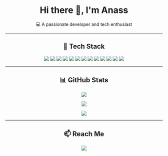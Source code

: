 <h1 align="center">Hi there 👋, I'm Anass</h1>
<p align="center">💻 A passionate developer and tech enthusiast</p>

---

<h2 align="center">🚀 Tech Stack</h2>

<p align="center">
  <img src="https://img.shields.io/badge/GitHub-181717?style=for-the-badge&logo=github" />
  <img src="https://img.shields.io/badge/Git-F05032?style=for-the-badge&logo=git&logoColor=white" />
  <img src="https://img.shields.io/badge/SQLite-07405E?style=for-the-badge&logo=sqlite&logoColor=white" />
  <img src="https://img.shields.io/badge/MySQL-4479A1?style=for-the-badge&logo=mysql&logoColor=white" />
  <img src="https://img.shields.io/badge/HTML5-E34F26?style=for-the-badge&logo=html5&logoColor=white" />
  <img src="https://img.shields.io/badge/CSS3-1572B6?style=for-the-badge&logo=css3&logoColor=white" />
  <img src="https://img.shields.io/badge/JavaScript-F7DF1E?style=for-the-badge&logo=javascript&logoColor=black" />
  <img src="https://img.shields.io/badge/TypeScript-3178C6?style=for-the-badge&logo=typescript&logoColor=white" />
  <img src="https://img.shields.io/badge/PHP-777BB4?style=for-the-badge&logo=php&logoColor=white" />
  <img src="https://img.shields.io/badge/Python-3776AB?style=for-the-badge&logo=python&logoColor=white" />
  <img src="https://img.shields.io/badge/Bash-4EAA25?style=for-the-badge&logo=gnubash&logoColor=white" />
  <img src="https://img.shields.io/badge/Bootstrap-563D7C?style=for-the-badge&logo=bootstrap&logoColor=white" />
  <img src="https://img.shields.io/badge/jQuery-0769AD?style=for-the-badge&logo=jquery&logoColor=white" />
</p>

---

<h2 align="center">📊 GitHub Stats</h2>

<p align="center">
  <img src="https://github-readme-stats.vercel.app/api?username=ZahaAnass&show_icons=true&theme=radical" />
</p>
<p align="center">
  <img src="https://github-readme-streak-stats.herokuapp.com/?user=ZahaAnass&theme=radical" />
</p>
<p align="center">
  <img src="https://github-readme-stats.vercel.app/api/top-langs/?username=ZahaAnass&layout=compact&theme=radical" />
</p>

---

<h2 align="center">📫 Reach Me</h2>

<p align="center">
  <a href="https://linkedin.com/in/zahaanass" target="_blank">
    <img src="https://img.shields.io/badge/Connect on LinkedIn-0A66C2?style=for-the-badge&logo=linkedin&logoColor=white" />
  </a>
</p>
